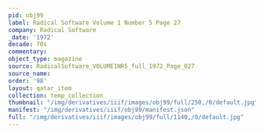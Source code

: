 ```yaml
---
pid: obj99
label: Radical Software Volume 1 Number 5 Page 27
company: Radical Software
_date: '1972'
decade: 70s
commentary: 
object_type: magazine
source: RadicalSoftware_VOLUME1NR5_full_1972_Page_027
source_name: 
order: '98'
layout: qatar_item
collection: temp_collection
thumbnail: "/img/derivatives/iiif/images/obj99/full/250,/0/default.jpg"
manifest: "/img/derivatives/iiif/obj99/manifest.json"
full: "/img/derivatives/iiif/images/obj99/full/1140,/0/default.jpg"
---
```

